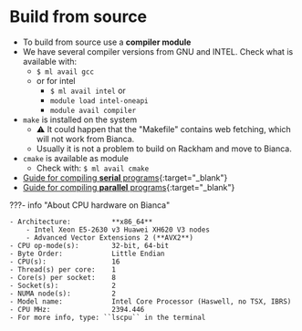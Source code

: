 # Build from source

- To build from source use a **compiler module**
- We have several compiler versions from GNU and INTEL. Check what is available with:
    - ``$ ml avail gcc``
    - or for intel
        - ``$ ml avail intel`` or
        - ``module load intel-oneapi``
        - ``module avail compiler``
- ``make`` is installed on the system
    - :warning: It could happen that the "Makefile" contains web fetching, which will not work from Bianca.
    - Usually it is not a problem to build on Rackham and move to Bianca.
- ``cmake`` is available as module
    - Check with: ``$ ml avail cmake``
- [Guide for compiling **serial** programs](https://docs.uppmax.uu.se/software/compiling_serial/){:target="_blank"}
- [Guide for compiling **parallel** programs](https://docs.uppmax.uu.se/software/compiling_parallel/){:target="_blank"}

???- info "About CPU hardware on Bianca"

    - Architecture:          **x86_64**
        - Intel Xeon E5-2630 v3 Huawei XH620 V3 nodes
        - Advanced Vector Extensions 2 (**AVX2**)
    - CPU op-mode(s):        32-bit, 64-bit
    - Byte Order:            Little Endian
    - CPU(s):                16
    - Thread(s) per core:    1
    - Core(s) per socket:    8
    - Socket(s):             2
    - NUMA node(s):          2
    - Model name:            Intel Core Processor (Haswell, no TSX, IBRS)
    - CPU MHz:               2394.446
    - For more info, type: ``lscpu`` in the terminal
